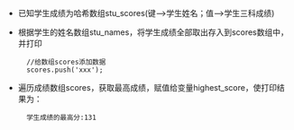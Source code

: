 - 已知学生成绩为哈希数组stu\_scores(键-->学生姓名；值-->学生三科成绩)
- 根据学生的姓名数组stu\_names，将学生成绩全部取出存入到scores数组中，并打印

        //给数组scores添加数据
        scores.push('xxx');

- 遍历成绩数组scores，获取最高成绩，赋值给变量highest\_score，使打印结果为：

        学生成绩的最高分:131